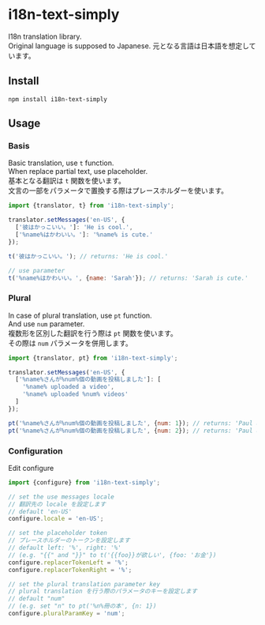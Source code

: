 # i18n-text-simply

I18n translation library.  
Original language is supposed to Japanese.
元となる言語は日本語を想定しています。

## Install

```
npm install i18n-text-simply
```

## Usage

### Basis

Basic translation, use `t` function.  
When replace partial text, use placeholder.  
基本となる翻訳は `t` 関数を使います。  
文言の一部をパラメータで置換する際はプレースホルダーを使います。

```javascript
import {translator, t} from 'i18n-text-simply';

translator.setMessages('en-US', {
  ['彼はかっこいい。']: 'He is cool.',
  ['%name%はかわいい。']: '%name% is cute.'
});

t('彼はかっこいい。'); // returns: 'He is cool.'

// use parameter
t('%name%はかわいい。', {name: 'Sarah'}); // returns: 'Sarah is cute.'
```

### Plural

In case of plural translation, use `pt` function.  
And use `num` parameter.  
複数形を区別した翻訳を行う際は `pt` 関数を使います。  
その際は `num` パラメータを併用します。

```javascript
import {translator, pt} from 'i18n-text-simply';

translator.setMessages('en-US', {
  ['%name%さんが%num%個の動画を投稿しました']: [
    '%name% uploaded a video',
    '%name% uploaded %num% videos'
  ]
});

pt('%name%さんが%num%個の動画を投稿しました', {num: 1}); // returns: 'Paul uploaded a video'
pt('%name%さんが%num%個の動画を投稿しました', {num: 2}); // returns: 'Paul uploaded 2 videos'
```

### Configuration

Edit configure

```javascript
import {configure} from 'i18n-text-simply';

// set the use messages locale
// 翻訳先の locale を設定します
// default 'en-US'
configure.locale = 'en-US';

// set the placeholder token
// プレースホルダーのトークンを設定します
// default left: '%', right: '%'
// (e.g. "{{" and "}}" to t('{{foo}}が欲しい', {foo: 'お金'})
configure.replacerTokenLeft = '%';
configure.replacerTokenRight = '%';

// set the plural translation parameter key
// plural translation を行う際のパラメータのキーを設定します
// default "num"
// (e.g. set "n" to pt('%n%冊の本', {n: 1}) 
configure.pluralParamKey = 'num';
```
